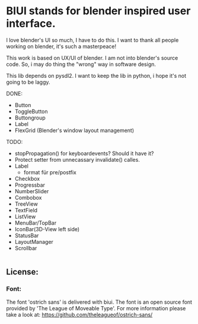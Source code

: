 # BIUI stands for blender inspired user interface.

I love blender's UI so much, I have to do this.
I want to thank all people working on blender,
it's such a masterpeace!

This work is based on UX/UI of blender.
I am not into blender's source code.
So, i may do thing the "wrong" way in software design.

This lib depends on pysdl2. I want to keep the lib in 
python, i hope it's not going to be laggy.

DONE:
* Button
* ToggleButton
* Buttongroup
* Label
* FlexGrid (Blender's window layout management)

TODO:

* stopPropagation() for keyboardevents? Should it have it?
* Protect setter from unnecassary invalidate() calles.
* Label
  + format für pre/postfix
* Checkbox
* Progressbar
* NumberSlider
* Combobox
* TreeView
* TextField
* ListView
* MenuBar/TopBar
* IconBar(3D-View left side)
* StatusBar
* LayoutManager
* Scrollbar

```python

```
## License:

### Font:
The font 'ostrich sans' is delivered with biui. The font is an open source font provided by
'The League of Moveable Type'. For more information please take a look at: https://github.com/theleagueof/ostrich-sans/


